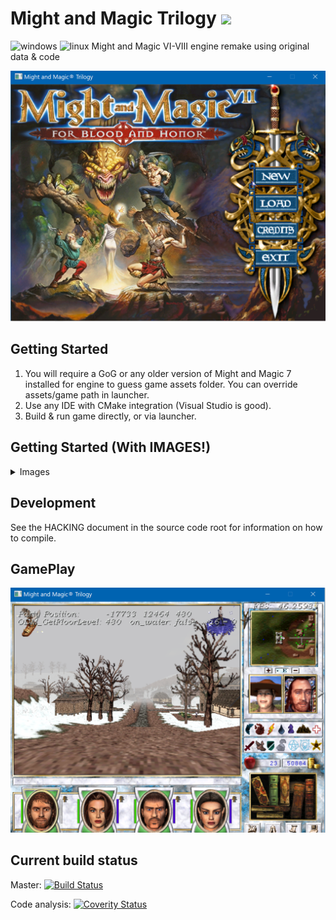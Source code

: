 # Might and Magic Trilogy [![](https://img.shields.io/badge/chat-on%20discord-green.svg)](https://discord.gg/jRCyPtq) 
![windows](https://github.com/gp-alex/world-of-might-and-magic/workflows/Windows_CI/badge.svg)
![linux](https://github.com/gp-alex/world-of-might-and-magic/workflows/Linux_CI/badge.svg)
Might and Magic VI-VIII engine remake using original data & code

![alt text](https://raw.githubusercontent.com/SourceCodeDeleted/world-of-might-and-magic/master/install_images/gamestart.PNG)



Getting Started
---------------
1. You will require a GoG or any older version of Might and Magic 7 installed for engine to guess game assets folder. You can override  assets/game path in launcher.
2. Use any IDE with CMake integration (Visual Studio is good).
2. Build & run game directly, or via launcher.

Getting Started (With IMAGES!)
--------------

<details><summary>Images</summary>
<p>

#### Set up cache
![alt text](https://raw.githubusercontent.com/SourceCodeDeleted/world-of-might-and-magic/master/install_images/install1.png)


#### Select Start Launch
![alt text](https://raw.githubusercontent.com/SourceCodeDeleted/world-of-might-and-magic/master/install_images/install2.png)

### wait until The cache has completed creating. (takes a couple of seconds)
![alt text](https://raw.githubusercontent.com/SourceCodeDeleted/world-of-might-and-magic/master/install_images/install3.png)

### Make sure your CMAKE conf looks like this (please use Visual Studio 2019 specifically, NINJA generator fails often)
![alt text](https://raw.githubusercontent.com/SourceCodeDeleted/world-of-might-and-magic/master/install_images/final.PNG)

### Click Build All
![alt text](https://raw.githubusercontent.com/SourceCodeDeleted/world-of-might-and-magic/master/install_images/install4.png)


</p>
</details>

Development
-----------
See the HACKING document in the source code root for information on how to compile.

GamePlay
--------------
![alt text](https://raw.githubusercontent.com/SourceCodeDeleted/world-of-might-and-magic/master/install_images/gameplay.PNG)

Current build status
--------------------
Master: [![Build Status](https://ci.appveyor.com/api/projects/status/nlno5vo74jf6rnt3/branch/master?svg=true)](https://ci.appveyor.com/project/gp-alex/world-of-might-and-magic)

Code analysis: [![Coverity Status](https://scan.coverity.com/projects/16434/badge.svg)](https://scan.coverity.com/projects/world-of-might-and-magic)
